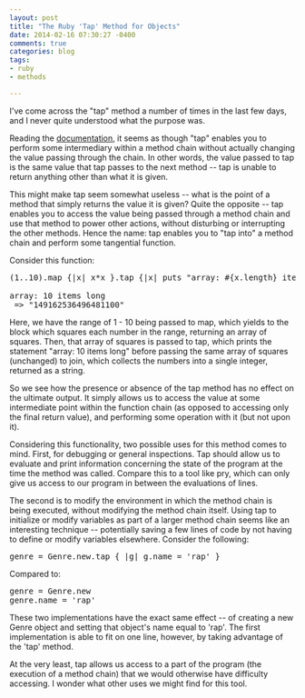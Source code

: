 ```yaml
---
layout: post
title: "The Ruby 'Tap' Method for Objects"
date: 2014-02-16 07:30:27 -0400
comments: true
categories: blog
tags:
- ruby
- methods

---
```


I've come across the "tap" method a number of times in the last few days, and I never quite understood what the purpose was.

Reading the <a href="http://ruby-doc.org/core-2.1.0/Object.html#method-i-tap">documentation</a>, it seems as though "tap" enables you to perform some intermediary within a method chain without actually changing the value passing through the chain. In other words, the value passed to tap is the same value that tap passes to the next method -- tap is unable to return anything other than what it is given.

This might make tap seem somewhat useless -- what is the point of a method that simply returns the value it is given? Quite the opposite -- tap enables you to access the value being passed through a method chain and use that method to power other actions, without disturbing or interrupting the other methods. Hence the name: tap enables you to "tap into" a method chain and perform some tangential function.

<!--more-->

Consider this function:
<pre>(1..10).map {|x| x*x }.tap {|x| puts "array: #{x.length} items long"}.join

array: 10 items long
 =&gt; "149162536496481100"</pre>
Here, we have the range of 1 - 10 being passed to map, which yields to the block which squares each number in the range, returning an array of squares. Then, that array of squares is passed to tap, which prints the statement "array: 10 items long" before passing the same array of squares (unchanged) to join, which collects the numbers into a single integer, returned as a string.

So we see how the presence or absence of the tap method has no effect on the ultimate output. It simply allows us to access the value at some intermediate point within the function chain (as opposed to accessing only the final return value), and performing some operation with it (but not upon it).

Considering this functionality, two possible uses for this method comes to mind. First, for debugging or general inspections. Tap should allow us to evaluate and print information concerning the state of the program at the time the method was called. Compare this to a tool like pry, which can only give us access to our program in between the evaluations of lines.

The second is to modify the environment in which the method chain is being executed, without modifying the method chain itself. Using tap to initialize or modify variables as part of a larger method chain seems like an interesting technique -- potentially saving a few lines of code by not having to define or modify variables elsewhere. Consider the following:

<pre>genre = Genre.new.tap { |g| g.name = 'rap' }</pre>

Compared to:

<pre>genre = Genre.new
genre.name = 'rap'</pre>

These two implementations have the exact same effect -- of creating a new Genre object and setting that object's name equal to 'rap'. The first implementation is able to fit on one line, however, by taking advantage of the 'tap' method.

At the very least, tap allows us access to a part of the program (the execution of a method chain) that we would otherwise have difficulty accessing. I wonder what other uses we might find for this tool.